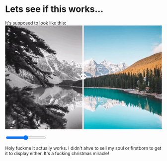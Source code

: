 <!-- pagetitle:CSS before and after slider -->
<!-- pagelayout:page.php -->
<!-- pagedate:03/20/2024 -->
<!-- pageimage:pages/posts/images/cssbeforeandaftersliderexample.gif -->
<!-- pageexcerpt:This was the first plugin I added. I never actually tried it though... Whoops? -->
<!-- pagekeywords:before,after,slider,comparison -->
<!-- pageauthor:Scary le Poo -->
<!-- pagetype:article -->

# Lets see if this works...

It's supposed to look like this:
![CSS Before and After Slider](pages/posts/images/cssbeforeandaftersliderexample.gif)

<div class="slidercontainer">
    <div class="image before" style="background-image:url('pages/posts/images/coding-computer-thumb.webp');"></div>
    <div class="image after" style="background-image:url('pages/posts/images/babykitty.webp');"></div>
    <input type="range" class="slider" min="1" max="100" value="50" />
    <div class="slider-button"></div>
</div>

Holy fuckme it actually works. I didn't ahve to sell my soul or firstborn to get it to display either. It's a fucking christmas miracle!